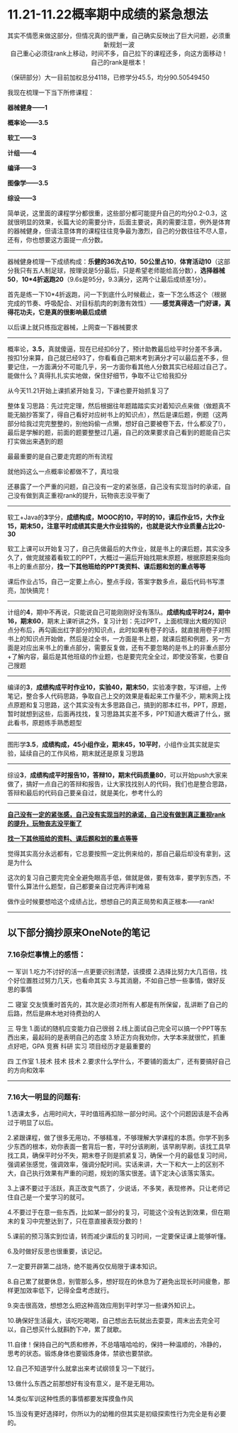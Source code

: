 # 11.21-11.22概率期中成绩的紧急想法

<center>其实不情愿来做这部分，但情况真的很严重，自己确实反映出了巨大问题，必须重新规划一波</center>

<center>自己重心必须往rank上移动，时间不多，自己拉下的课程还多，向这方面移动！自己的rank是根本！</center>

（保研部分）大一目前加权总分4118，已修学分45.5，均分90.50549450

我现在梳理一下当下所修课程：

**器械健身——1**

**概率论——3.5**

**软工——3**

**计组——4**

**编译——3**

**图像学——3.5**

**综设——3**

简单说，这里面的课程学分都很重，这些部分都可能提升自己的均分0.2-0.3，这就很明显的效果，长篇大论的需要分许，后面主要说，真的需要注意，例外是体育的器械健身，但请注意体育的课程往往竞争最为激烈，自己的分数往往不尽人意，还有，你也想要这方面提一点分数。

---

器械健身梳理一下成绩构成：**乐健的36次占10**，**50公里占10**，**体育活动10**（这部分我只有五人制足球，按理说是5分最后，只是希望老师能给高分数），**选择器械50**，**10*4折返跑20**（9.6s是95分，9.3满分，这两个让最后成绩差1分）。

首先是练一下10*4折返跑，问一下到底什么时候截止，查一下怎么练这个（根据完成的节奏、呼吸配合、对目标肌肉的刺激有效性）——**感觉真得选一门好课，真得花功夫，它是真的很影响最后成绩**

以后课上就只练指定器械，上网查一下器械要求

---

概率论，**3.5**，真就傻逼，现在已经扣6分了，预计助教最后给平时分差不多满，按扣1分来算，自己就已经93了，你看看自己期末考到满分才可以最后差不多，但要记住，一方面满分不可能几乎，另一方面你看其他人分数其实已经超过自己了。能做什么？真得扎扎实实地做，保住好细节，争取不让它给我扣分

从今天11.21开始上课抓紧开始复习，下课也要开始抓复习了

整体复习思路：先过完定理，然后根据往年题踏踏实实对着知识点来做（做题真不能无脑抄答案了，得自己看好对应树书上的知识点），然后是课后题，例题（这两部分给我过完完整整的，别他妈偷一点懒，想好自己要被卷下去，什么都没了!），最后是学解的题，前面的题要整整过几遍，自己的效果要求自己看到的题能自己实打实做出来遇到的题

最最重要的是自己要走完题的所有流程

就他妈这么一点概率论都做不了，真垃圾

还暴露了一个严重的问题，自己没有一定的紧张感，自己没有实现当时的承诺，自己没有做到真正重视rank的提升，玩物丧志没平衡了

---

软工+Java的**3**学分，**成绩构成，MOOC的10，平时的10，课后作业15，大作业15，期末50，注意平时成绩其实是大作业挂钩的，也就是说大作业质量占比20-30**

软工上课可以开始复习了，自己先做最后的大作业，就是书上的课后题，其实没多久了，做完就接着看软工的PPT，大概过一遍后开始找期末原题，根据原题来指向书上的重点部分，**找一下其他班给的PPT类资料、课后题和划的重点等等**

课后作业占15，自己一定要上点心，整点手段，答案字数多点，最后代码书写漂亮，加快搞完！

---

计组的**4**，期中不再说，只能说自己可能刚刚好没有落队。**成绩构成平时24，期中16，期末60**，期末上课听讲之外，复习计划：先过PPT，上面梳理出大概的知识点分布后，再勾画出红字部分的知识点，此时如果有卷子的话，就直接用卷子对照书上的知识点开始做，然后是过全书，一方面是书上题，就课后题和例题，另一方面是对应出来书上的重点部分，需要反复做，还有不要忽略的是书上的非重点部分+了解内容，最后是其他班级的作业题，也是要完完全全过，即使没答案，也要自己搜题

---

编译的**3**，**成绩构成平时作业10，实验40，期末50**，实验凑字数，写详细，上传笔记，整合多人代码思路，争取自己上交的效果是看起来工作量不少，期末网上找点原题和复习思路，这个其实没有太多思路自己，搞到的那本红书，PPT，原题，暂时就想到这些，后面再找找，复习思路其实差不多，PPT知道大概讲了什么，据此看书，原题练手熟悉题型

---

图形学**3.5**，**成绩构成，45小组作业，期末45，10平时**，小组作业其实就是实验，延续自己的工作风格，期末就还是原复习思路

---

综设**3**，**成绩构成平时报告10，答辩10，期末代码质量80**，可以开始push大家来做了，搞好一点自己的答辩和报告，让大家找找别人的代码，我们也是整合思路，答辩和最后的代码自己要亲自过，就是美化，参考什么的

---

<u>**自己没有一定的紧张感，自己没有实现当时的承诺，自己没有做到真正重视rank的提升，玩物丧志没平衡了**</u>

<u>**找一下其他班给的资料、课后题和划的重点等等**</u>

觉得其实高分永远都有，它总要按照一定比例来给的，那自己最后却没有拿到，这是为什么

这次的复习自己要完完全全避免眼高手低，做就是做，要有效率，要学到东西，不管什么算法什么题型，自己都要亲自过完再评判难易

做作业时候要想哈这个成绩占比，想想自己的真正局势和真正根本——rank!

---

## 以下部分摘抄原来OneNote的笔记

### 7.16杂烂事情上的感悟：

一 军训 1.吃力不讨好的活一点更要识别清楚，该摸摸 2.选择比努力大几百倍，找个好位置胜过努力几天，也看命其实 3.与其消磨，不如自己想一些事情，做好反思的事情

二 寝室 交友慎重时首先的，其次是必须对所有人都是有所保留，乱讲断了自己的后路，然后是麻木地对待费劲的人

三 导生 1.面试的随机应变能力自己很弱 2.线上面试自己完全可以搞一个PPT等东西出来，最起码的是表明自己的态度 3.矫正方向我劝你，大学本来就很忙，抓重点好吧，GPA 竞赛 科研 实习 项目经历才是最重要的

四 工作室 1.技术 技术 技术 2.要求什么学什么，不要铺的面太广，还有要搞好自己的方向和效率

---

### 7.16大一明显的问题有:

1.选课太多，占用时间大，平时值班再扣除一部分时间。这个个问题因该是不会再过于明显了以后。

2.紧跟课程，做了很多无用功，不够精准，不够理解大学课程的本质。你学不到多少东西的根本，劝你表面一套背后一套，平时分该刷刷，该早刷早刷，该找工具早找工具，确保平时分不失，期末卷子则是抓紧复习，确保一个月的最低复习时间，强调紧张感觉，强调效率，强调分配时间。实话来讲，大一下和大一上的区别不大，自己执行效果有严重的问题，规划的落实很差。请下定决心该落实落实。

3.上课不要过于活跃，真正改变气质了，少说话，不多笑，表现修养。只让老师记住自己是一个爱学习的就可。

4.不要过于在意一些东西，比如某一部分的复习，可能这个没有达到效果，但在期末的复习中完整达到了，只在意直接表现分数的！

5.课前的预习落实到位请，转而减少课后的复习时间，一定要保证课上能够听懂。

6.及时做好反思也很重要，该记记。

7.一定要开辟第二战场，绝不能再仅仅局限于课本知识。

8.自己累了就要休息，别管那么多，想好现在的休息为了避免出现长时间疲惫，那样更加效率低下，记得全盘考虑就行。

9.突击很高效，想想怎么把这种高效应用到平时学习一些课外知识上。

10.确保好生活最大，该吃吃喝喝，自己想出去玩就出去耍耍，周末出去完全可以，自己想买什么就斟酌下冲，累了就歇。

11.自律！保持自己的气质和修养，不总嘻嘻哈哈的，保持一种温顺的，冷静的，思考的状态。锻炼身体也要锻炼身体，禁欲也要禁欲。

12.自己不知道学什么就拿出来考试纲领复习一下就行。

13.做什么东西之前那想好有没有意义，是不是无用功。

14.类似军训这种性质的事情都要发挥摸鱼作风

15.当没有更好选择时，你所以为的幼稚的但其实是初级探索性行为完全是有必要的。